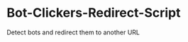 Bot-Clickers-Redirect-Script
============================

Detect bots and redirect them to another URL